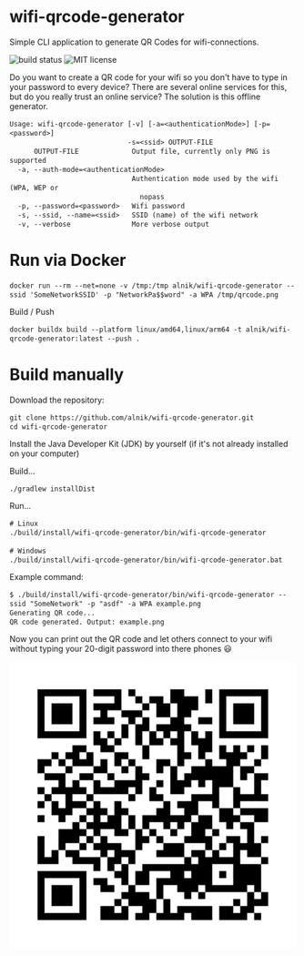 # wifi-qrcode-generator
Simple CLI application to generate QR Codes for wifi-connections.

![build status](https://travis-ci.org/dev-jan/wifi-qrcode-generator.svg?branch=master)
![MIT license](https://img.shields.io/github/license/dev-jan/wifi-qrcode-generator.svg)

Do you want to create a QR code for your wifi so you don't have to type in your
password to every device? There are several online services for this, but do
you really trust an online service? The solution is this offline generator.

```
Usage: wifi-qrcode-generator [-v] [-a=<authenticationMode>] [-p=<password>]
                             -s=<ssid> OUTPUT-FILE
      OUTPUT-FILE             Output file, currently only PNG is supported
  -a, --auth-mode=<authenticationMode>
                              Authentication mode used by the wifi (WPA, WEP or
                                nopass
  -p, --password=<password>   Wifi password
  -s, --ssid, --name=<ssid>   SSID (name) of the wifi network
  -v, --verbose               More verbose output
```

# Run via Docker
```
docker run --rm --net=none -v /tmp:/tmp alnik/wifi-qrcode-generator --ssid 'SomeNetworkSSID' -p "NetworkPa$$word" -a WPA /tmp/qrcode.png
```

Build / Push
```
docker buildx build --platform linux/amd64,linux/arm64 -t alnik/wifi-qrcode-generator:latest --push .
```

# Build manually
Download the repository:
```
git clone https://github.com/alnik/wifi-qrcode-generator.git
cd wifi-qrcode-generator
```

Install the Java Developer Kit (JDK) by yourself (if it's not already installed on your computer)

Build...
```
./gradlew installDist
```

Run...
```
# Linux
./build/install/wifi-qrcode-generator/bin/wifi-qrcode-generator

# Windows
./build/install/wifi-qrcode-generator/bin/wifi-qrcode-generator.bat
```

Example command:
```
$ ./build/install/wifi-qrcode-generator/bin/wifi-qrcode-generator --ssid "SomeNetwork" -p "asdf" -a WPA example.png
Generating QR code...
QR code generated. Output: example.png
```

Now you can print out the QR code and let others connect to your wifi without typing your 20-digit password into there phones :smiley:


![qr code](example.png)
